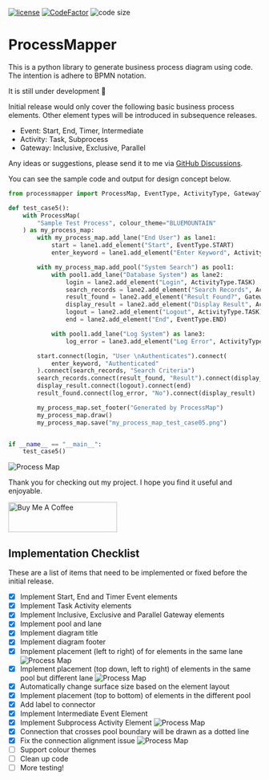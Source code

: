[![license](https://img.shields.io/badge/license-mit-brightgreen.svg?style=plastic)](https://en.wikipedia.org/wiki/MIT_License)
[![CodeFactor](https://www.codefactor.io/repository/github/csgoh/processmapper/badge?style=plastic)](https://www.codefactor.io/repository/github/csgoh/processmapper)
![code size](https://img.shields.io/github/languages/code-size/csgoh/processmapper?style=plastic)

# ProcessMapper

This is a python library to generate business process diagram using code. The intention is adhere to BPMN notation.

It is still under development :construction:

Initial release would only cover the following basic business process elements. Other element types will be introduced in subsequence releases.

* Event: Start, End, Timer, Intermediate
* Activity: Task, Subprocess
* Gateway: Inclusive, Exclusive, Parallel

Any ideas or suggestions, please send it to me via [GitHub Discussions](https://github.com/csgoh/processmapper/discussions).

You can see the sample code and output for design concept below.

```python
from processmapper import ProcessMap, EventType, ActivityType, GatewayType

def test_case5():
    with ProcessMap(
        "Sample Test Process", colour_theme="BLUEMOUNTAIN"
    ) as my_process_map:
        with my_process_map.add_lane("End User") as lane1:
            start = lane1.add_element("Start", EventType.START)
            enter_keyword = lane1.add_element("Enter Keyword", ActivityType.TASK)

        with my_process_map.add_pool("System Search") as pool1:
            with pool1.add_lane("Database System") as lane2:
                login = lane2.add_element("Login", ActivityType.TASK)
                search_records = lane2.add_element("Search Records", ActivityType.TASK)
                result_found = lane2.add_element("Result Found?", GatewayType.EXCLUSIVE)
                display_result = lane2.add_element("Display Result", ActivityType.TASK)
                logout = lane2.add_element("Logout", ActivityType.TASK)
                end = lane2.add_element("End", EventType.END)

            with pool1.add_lane("Log System") as lane3:
                log_error = lane3.add_element("Log Error", ActivityType.TASK)

        start.connect(login, "User \nAuthenticates").connect(
            enter_keyword, "Authenticated"
        ).connect(search_records, "Search Criteria")
        search_records.connect(result_found, "Result").connect(display_result, "Yes")
        display_result.connect(logout).connect(end)
        result_found.connect(log_error, "No").connect(display_result)

        my_process_map.set_footer("Generated by ProcessMap")
        my_process_map.draw()
        my_process_map.save("my_process_map_test_case05.png")


if __name__ == "__main__":
    test_case5()
```

![Process Map](https://github.com/csgoh/processmapper/blob/main/my_process_map_test_case05.png)

Thank you for checking out my project. I hope you find it useful and enjoyable.

<a href="https://www.buymeacoffee.com/csgoh" target="_blank"><img src="https://cdn.buymeacoffee.com/buttons/v2/default-yellow.png" alt="Buy Me A Coffee" style="height: 60px !important;width: 217px !important;" ></a>

## Implementation Checklist

These are a list of items that need to be implemented or fixed before the initial release.

- [X] Implement Start, End and Timer Event elements
- [X] Implement Task Activity elements
- [X] Implement Inclusive, Exclusive and Parallel Gateway elements
- [X] Implement pool and lane
- [X] Implement diagram title
- [X] Implement diagram footer
- [X] Implement placement (left to right) of for elements in the same lane ![Process Map](https://github.com/csgoh/processmapper/blob/main/my_process_map_test_case06.png)
- [X] Implement placement (top down, left to right) of elements in the same pool but different lane ![Process Map](https://github.com/csgoh/processmapper/blob/main/my_process_map_test_case07.png)
- [X] Automatically change surface size based on the element layout
- [X] Implement placement (top to bottom) of elements in the different pool
- [X] Add label to connector
- [X] Implement Intermediate Event Element
- [X] Implement Subprocess Activity Element ![Process Map](https://github.com/csgoh/processmapper/blob/main/my_process_map_test_case09.png)
- [X] Connection that crosses pool boundary will be drawn as a dotted line
- [X] Fix the connection alignment issue ![Process Map](https://github.com/csgoh/processmapper/blob/main/my_process_map_test_case10.png)
- [ ] Support colour themes
- [ ] Clean up code
- [ ] More testing!
